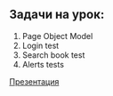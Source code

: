 ## Задачи на урок:

1. Page Object Model
2. Login test
3. Search book test
4. Alerts tests

[Презентация](https://docs.google.com/presentation/d/1wXCLID0U98JQTZ47f-6TyPYJ6EjM7rRf/edit?usp=share_link&ouid=100462493827587974016&rtpof=true&sd=true)


